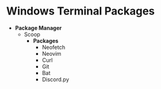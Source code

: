 # Windows Terminal Packages

- **Package Manager**
  - Scoop
     - **Packages**
        - Neofetch
        - Neovim
        - Curl
        - Git
        - Bat
        - Discord.py
